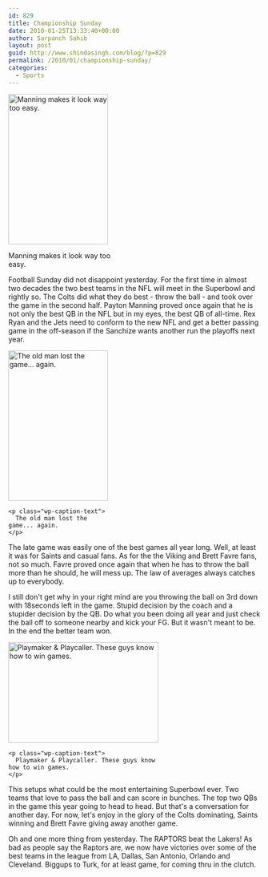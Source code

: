 ```yaml
---
id: 829
title: Championship Sunday
date: 2010-01-25T13:33:40+00:00
author: Sarpanch Sahib
layout: post
guid: http://www.shindasingh.com/blog/?p=829
permalink: /2010/01/championship-sunday/
categories:
  - Sports
---
```

<div id="attachment_823" style="width: 209px" class="wp-caption aligncenter">
  <a href="http://www.shindasingh.com/blog/wp-content/uploads/2010/01/075b25f2e4c87fe8a55dd2cc3ba14d16-getty-95657797mw097_afc_champions.jpg"><img class="size-medium wp-image-823" title="95657797MW097_AFC_Champions" src="http://www.shindasingh.com/blog/wp-content/uploads/2010/01/075b25f2e4c87fe8a55dd2cc3ba14d16-getty-95657797mw097_afc_champions-199x300.jpg" alt="Manning makes it look way too easy." width="199" height="300" /></a>
  
  <p class="wp-caption-text">
    Manning makes it look way too easy.
  </p>
</div>

<p style="text-align: left;">
  <p style="text-align: left;">
    Football Sunday did not disappoint yesterday. For the first time in almost two decades the two best teams in the NFL will meet in the Superbowl and rightly so. The Colts did what they do best - throw the ball - and took over the game in the second half. Payton Manning proved once again that he is not only the best QB in the NFL but in my eyes, the best QB of all-time. Rex Ryan and the Jets need to conform to the new NFL and get a better passing game in the off-season if the Sanchize wants another run the playoffs next year.
  </p>
  
  <div id="attachment_825" style="width: 209px" class="wp-caption alignleft">
    <a href="http://www.shindasingh.com/blog/wp-content/uploads/2010/01/69819ab5f1f03ab8e1e80762cb512027-getty-95653900mh072_nfc_champions.jpg"><img class="size-medium wp-image-825" title="95653900MH072_NFC_Champions" src="http://www.shindasingh.com/blog/wp-content/uploads/2010/01/69819ab5f1f03ab8e1e80762cb512027-getty-95653900mh072_nfc_champions-199x300.jpg" alt="The old man lost the game... again." width="199" height="300" /></a>
    
    <p class="wp-caption-text">
      The old man lost the game... again.
    </p>
  </div>
  
  <p>
    The late game was easily one of the best games all year long. Well, at least it was for Saints and casual fans. As for the the Viking and Brett Favre fans, not so much. Favre proved once again that when he has to throw the ball more than he should, he will mess up. The law of averages always catches up to everybody.
  </p>
  
  <p>
    I still don't get why in your right mind are you throwing the ball on 3rd down with 18seconds left in the game. Stupid decision by the coach and a stupider decision by the QB. Do what you been doing all year and just check the ball off to someone nearby and kick your FG. But it wasn't meant to be. In the end the better team won.
  </p>
  
  <div id="attachment_822" style="width: 310px" class="wp-caption aligncenter">
    <a href="http://www.shindasingh.com/blog/wp-content/uploads/2010/01/5a9403c2261593225a38dd53e22113c8-getty-95653900cc110_nfc_champions.jpg"><img class="size-medium wp-image-822" title="95653900CC110_NFC_Champions" src="http://www.shindasingh.com/blog/wp-content/uploads/2010/01/5a9403c2261593225a38dd53e22113c8-getty-95653900cc110_nfc_champions-300x201.jpg" alt="Playmaker & Playcaller. These guys know how to win games." width="300" height="201" /></a>
    
    <p class="wp-caption-text">
      Playmaker & Playcaller. These guys know how to win games.
    </p>
  </div>
  
  <p>
    This setups what could be the most entertaining Superbowl ever. Two teams that love to pass the ball and can score in bunches. The top two QBs in the game this year going to head to head. But that's a conversation for another day. For now, let's enjoy in the glory of the Colts dominating, Saints winning and Brett Favre giving away another game.
  </p>
  
  <p>
    Oh and one more thing from yesterday. The RAPTORS beat the Lakers! As bad as people say the Raptors are, we now have victories over some of the best teams in the league from LA, Dallas, San Antonio, Orlando and Cleveland. Biggups to Turk, for at least game, for coming thru in the clutch.
  </p>